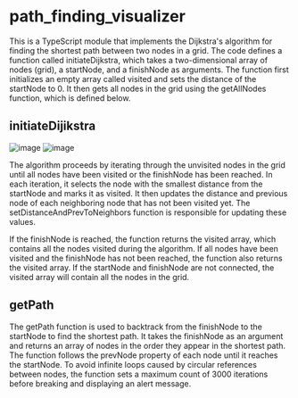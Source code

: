 # path_finding_visualizer

This is a TypeScript module that implements the Dijkstra's algorithm for finding
the shortest path between two nodes in a grid. The code defines a function
called initiateDijkstra, which takes a two-dimensional array of nodes (grid), a
startNode, and a finishNode as arguments. The function first initializes an
empty array called visited and sets the distance of the startNode to 0. It then
gets all nodes in the grid using the getAllNodes function, which is defined
below.

## initiateDijikstra
![image](https://user-images.githubusercontent.com/81629070/225824487-20458a03-5e31-435b-bba9-3569fb6ecb35.png)
![image](https://user-images.githubusercontent.com/81629070/225824531-09f9e923-ac24-465b-86b1-faace53c8a05.png)




The algorithm proceeds by iterating through the unvisited nodes in the grid
until all nodes have been visited or the finishNode has been reached. In each
iteration, it selects the node with the smallest distance from the startNode and
marks it as visited. It then updates the distance and previous node of each
neighboring node that has not been visited yet. The
setDistanceAndPrevToNeighbors function is responsible for updating these values.

If the finishNode is reached, the function returns the visited array, which
contains all the nodes visited during the algorithm. If all nodes have been
visited and the finishNode has not been reached, the function also returns the
visited array. If the startNode and finishNode are not connected, the visited
array will contain all the nodes in the grid.

## getPath

The getPath function is used to backtrack from the finishNode to the startNode
to find the shortest path. It takes the finishNode as an argument and returns an
array of nodes in the order they appear in the shortest path. The function
follows the prevNode property of each node until it reaches the startNode. To
avoid infinite loops caused by circular references between nodes, the function
sets a maximum count of 3000 iterations before breaking and displaying an alert
message.
